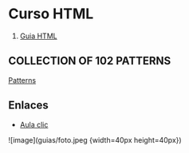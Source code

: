 # Curso HTML

1. [Guia HTML](guias/html.md)

## COLLECTION OF 102 PATTERNS

[Patterns](https://csslayout.io/patterns/)

## Enlaces

- [Aula clic](https://www.aulaclic.es/html/)

![image](guias/foto.jpeg {width=40px height=40px})
